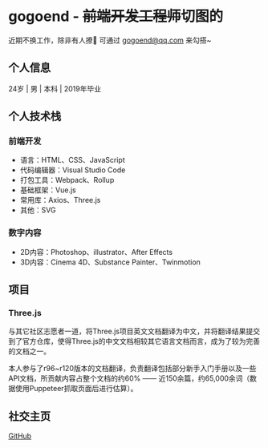 # gogoend - ~~前端开发工程师~~切图的
近期不换工作，除非有人撩🤪
可通过 gogoend@qq.com 来勾搭~

## 个人信息
24岁 | 男 | 本科 | 2019年毕业

## 个人技术栈
### 前端开发
- 语言：HTML、CSS、JavaScript
- 代码编辑器：Visual Studio Code
- 打包工具：Webpack、Rollup
- 基础框架：Vue.js
- 常用库：Axios、Three.js
- 其他：SVG

### 数字内容
- 2D内容：Photoshop、illustrator、After Effects
- 3D内容：Cinema 4D、Substance Painter、Twinmotion

## 项目
### Three.js
与其它社区志愿者一道，将Three.js项目英文文档翻译为中文，并将翻译结果提交到了官方仓库，使得Three.js的中文文档相较其它语言文档而言，成为了较为完善的文档之一。

本人参与了r96~r120版本的文档翻译，负责翻译包括部分新手入门手册以及一些API文档，所贡献内容占整个文档的约60% —— 近150余篇，约65,000余词（数据使用Puppeteer抓取页面后进行估算）。

## 社交主页
[GitHub](http://github.com/gogoend)
